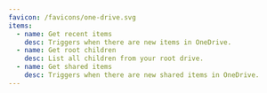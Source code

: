 ```yaml
---
favicon: /favicons/one-drive.svg
items:
  - name: Get recent items
    desc: Triggers when there are new items in OneDrive.
  - name: Get root children
    desc: List all children from your root drive.
  - name: Get shared items
    desc: Triggers when there are new shared items in OneDrive.
---
```


<script setup>
  import CustomListing from '../../components/CustomListing.vue'
</script>

<CustomListing />
